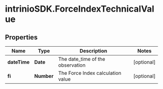 # intrinioSDK.ForceIndexTechnicalValue

## Properties
Name | Type | Description | Notes
------------ | ------------- | ------------- | -------------
**dateTime** | **Date** | The date_time of the observation | [optional] 
**fi** | **Number** | The Force Index calculation value | [optional] 


